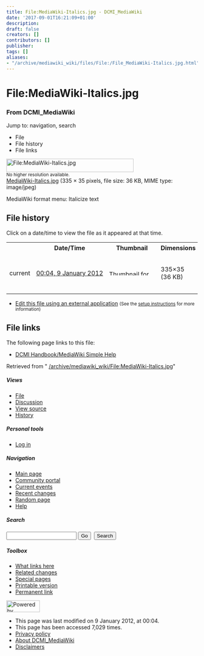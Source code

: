 ```yaml
---
title: File:MediaWiki-Italics.jpg - DCMI_MediaWiki
date: '2017-09-01T16:21:09+01:00'
description: 
draft: false
creators: []
contributors: []
publisher: 
tags: []
aliases:
- "/archive/mediawiki_wiki/files/File:/File_MediaWiki-Italics.jpg.html"
---
```


<a id="top"></a>
# File:MediaWiki-Italics.jpg

### From DCMI\_MediaWiki

Jump to: navigation, search
<!-- start content -->
- File
- File history
- File links

 [<img alt="File:MediaWiki-Italics.jpg" src="/images/f/f6/MediaWiki-Italics.jpg" width="335" height="35">](/archive/mediawiki_wiki/files/MediaWiki-Italics.jpg)  
<small>No higher resolution available.</small>  
 [MediaWiki-Italics.jpg](/images/f/f6/MediaWiki-Italics.jpg)‎ (335 × 35 pixels, file size: 36 KB, MIME type: image/jpeg)

MediaWiki format menu: Italicize text

<!-- 
NewPP limit report
Preprocessor node count: 1/1000000
Post-expand include size: 0/2097152 bytes
Template argument size: 0/2097152 bytes
Expensive parser function count: 0/100
-->
## File history

Click on a date/time to view the file as it appeared at that time.

<table class="wikitable filehistory">
  <tr>
    <td></td>
    <th>Date/Time</th>
    <th>Thumbnail</th>
    <th>Dimensions</th>
    <th>User</th>
    <th>Comment</th>
  </tr>
  <tr>
    <td>current</td>
    <td class="filehistory-selected" style="white-space: nowrap;"><a href="/archive/mediawiki_wiki/files/MediaWiki-Italics.jpg">00:04, 9 January 2012</a></td>
    <td><a href="/images/f/f6/MediaWiki-Italics.jpg"><img alt="Thumbnail for version as of 00:04, 9 January 2012" src="/images/f/f6/MediaWiki-Italics.jpg" width="120" height="13"></a></td>
    <td>335×35 <span style="white-space: nowrap;">(36 KB)</span>
    </td>
    <td>
      <a href="/index.php?title=User:StuartSutton&amp;action=edit&amp;redlink=1" class="new mw-userlink" title="User:StuartSutton (page does not exist)">StuartSutton</a> <span style="white-space: nowrap;"> <span class="mw-usertoollinks">(<a href="/index.php?title=User_talk:StuartSutton&amp;action=edit&amp;redlink=1" class="new" title="User talk:StuartSutton (page does not exist)">Talk</a> | <a href="/index.php/Special:Contributions/StuartSutton" title="Special:Contributions/StuartSutton">contribs</a>)</span></span>
    </td>
    <td> <span class="comment">(MediaWiki format menu: Italicize text)</span>
    </td>
  </tr>
</table>

  

- [Edit this file using an external application](/index.php?title=File:MediaWiki-Italics.jpg&action=edit&externaledit=true&mode=file "File:MediaWiki-Italics.jpg") <small>(See the <a href="http://www.mediawiki.org/wiki/Manual:External_editors" class="external text" rel="nofollow">setup instructions</a> for more information)</small>

## File links

The following page links to this file:

- [DCMI Handbook/MediaWiki Simple Help](/index.php/DCMI_Handbook/MediaWiki_Simple_Help "DCMI Handbook/MediaWiki Simple Help")

Retrieved from " [/archive/mediawiki_wiki/File:MediaWiki-Italics.jpg](/archive/mediawiki_wiki/files/File:/File:MediaWiki-Italics.jpg.html)"

<!-- end content -->

##### Views

- [File](/archive/mediawiki_wiki/files/File:/File:MediaWiki-Italics.jpg.html "View the file page [c]")
- [Discussion](/index.php?title=File_talk:MediaWiki-Italics.jpg&action=edit&redlink=1 "Discussion about the content page [t]")
- [View source](/index.php?title=File:MediaWiki-Italics.jpg&action=edit "This page is protected.
You can view its source [e]")
- [History](/index.php?title=File:MediaWiki-Italics.jpg&action=history "Past revisions of this page [h]")

##### Personal tools

- [Log in](/index.php?title=Special:UserLogin&returnto=File:MediaWiki-Italics.jpg "You are encouraged to log in; however, it is not mandatory [o]")

<script type="text/javascript"> if (window.isMSIE55) fixalpha(); </script>

##### Navigation

- [Main page](/index.php/Main_Page "Visit the main page [z]")
- [Community portal](/index.php/DCMI_MediaWiki:Community_portal "About the project, what you can do, where to find things")
- [Current events](/index.php/DCMI_MediaWiki:Current_events "Find background information on current events")
- [Recent changes](/index.php/Special:RecentChanges "The list of recent changes in the wiki [r]")
- [Random page](/index.php/Special:Random "Load a random page [x]")
- [Help](/index.php/Help:Contents "The place to find out")

##### <label for="searchInput">Search</label>

<form action="/index.php" id="searchform">
				<input type="hidden" name="title" value="Special:Search">
				<input id="searchInput" title="Search DCMI_MediaWiki" accesskey="f" type="search" name="search">
				<input type="submit" name="go" class="searchButton" id="searchGoButton" value="Go" title="Go to a page with this exact name if exists"> 
				<input type="submit" name="fulltext" class="searchButton" id="mw-searchButton" value="Search" title="Search the pages for this text">
			</form>

##### Toolbox

- [What links here](/index.php/Special:WhatLinksHere/File:MediaWiki-Italics.jpg "List of all wiki pages that link here [j]")
- [Related changes](/index.php/Special:RecentChangesLinked/File:MediaWiki-Italics.jpg "Recent changes in pages linked from this page [k]")
- [Special pages](/index.php/Special:SpecialPages "List of all special pages [q]")
- [Printable version](/index.php?title=File:MediaWiki-Italics.jpg&printable=yes "Printable version of this page [p]")
- [Permanent link](/index.php?title=File:MediaWiki-Italics.jpg&oldid=2171 "Permanent link to this revision of the page")

<!-- end of the left (by default at least) column -->

 [<img src="/skins/common/images/poweredby_mediawiki_88x31.png" height="31" width="88" alt="Powered by MediaWiki">](http://www.mediawiki.org/)

- This page was last modified on 9 January 2012, at 00:04.
- This page has been accessed 7,029 times.
- [Privacy policy](/index.php/DCMI_MediaWiki:Privacy_policy "DCMI MediaWiki:Privacy policy")
- [About DCMI\_MediaWiki](/index.php/DCMI_MediaWiki:About "DCMI MediaWiki:About")
- [Disclaimers](/index.php/DCMI_MediaWiki:General_disclaimer "DCMI MediaWiki:General disclaimer")

<script>if (window.runOnloadHook) runOnloadHook();</script><!-- Served in 0.564 secs. -->
